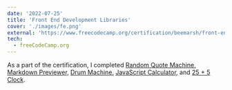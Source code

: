 ```yaml
---
date: '2022-07-25'
title: 'Front End Development Libraries'
cover: './images/fe.png'
external: 'https://www.freecodecamp.org/certification/beemarsh/front-end-development-libraries'
tech:
  - freeCodeCamp.org
---
```


As a part of the certification, I completed [Random Quote Machine,](https://bee-certs-projects.herokuapp.com/randomquote) [Markdown Previewer,](https://bee-certs-projects.herokuapp.com/mdpreview) [Drum Machine,](https://bee-certs-projects.herokuapp.com/drummachine) [JavaScript Calculator,](https://bee-certs-projects.herokuapp.com/calculator) and [25 + 5 Clock](https://codepen.io/bee-marsh/pen/abqpxVa).